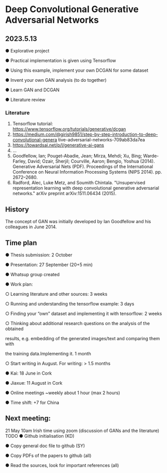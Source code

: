 # Deep Convolutional Generative Adversarial Networks

## 2023.5.13

● Explorative project

● Practical implementation is given using Tensorflow

● Using this example, implement your own DCGAN for some dataset

● Invent your own GAN analysis (to do together)

● Learn GAN and DCGAN

● Literature review

### Literature

1. Tensorflow tutorial: https://www.tensorflow.org/tutorials/generative/dcgan
2. https://medium.com/@girish9851/step-by-step-introduction-to-deep-convolutional-genera
tive-adversarial-networks-709ab83da7ea
3. https://towardsai.net/p/l/generative-ai-gans
4. …
5. Goodfellow, Ian; Pouget-Abadie, Jean; Mirza, Mehdi; Xu, Bing; Warde-Farley, David; Ozair, Sherjil;
Courville, Aaron; Bengio, Yoshua (2014). Generative Adversarial Nets (PDF). Proceedings of the
International Conference on Neural Information Processing Systems (NIPS 2014). pp. 2672–2680.
6. Radford, Alec, Luke Metz, and Soumith Chintala. "Unsupervised representation learning with
  deep convolutional generative adversarial networks." arXiv preprint arXiv:1511.06434 (2015).

  ## History

  The concept of GAN was initially developed by Ian Goodfellow and his colleagues in June 2014.

  ## Time plan

  ● Thesis submission: 2 October
  
  ● Presentation: 27 September (20+5 min)
  
  ● Whatsup group created
  
  ● Work plan:
  
  ○ Learning literature and other sources: 3 weeks
  
  ○ Running and understanding the tensorflow example: 3 days
  
  ○ Finding your “own” dataset and implementing it with tensorflow: 2 weeks
  
  ○ Thinking about additional research questions on the analysis of the obtained
  
  results, e.g. embedding of the generated images/text and comparing them with
  
  the training data.Implementing it. 1 month
  
  ○ Start writing in August. For writing: > 1.5 months
  
  ● Kai: 18 June in Cork
  
  ● Jiaxue: 11 August in Cork
  
  ● Online meetings ~weekly about 1 hour (max 2 hours)
  
  ● Time shift: +7 for China

  ## Next meeting:

  21 May 10am Irish time using zoom (discussion of GANs and the literature)
  TODO
  ● Github initialisation (KD)
  
  ● Copy general doc file to github (SY)
  
  ● Copy PDFs of the papers to github (all)
  
  ● Read the sources, look for important references (all)
